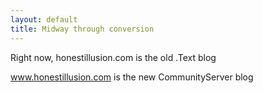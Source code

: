 ```yaml
---
layout: default
title: Midway through conversion
---
```

<P>Right now, honestillusion.com is the old .Text blog</P>
<P><A href="http://www.honestillusion.com">www.honestillusion.com</A> is the new CommunityServer blog</P>
<P>&nbsp;</P>